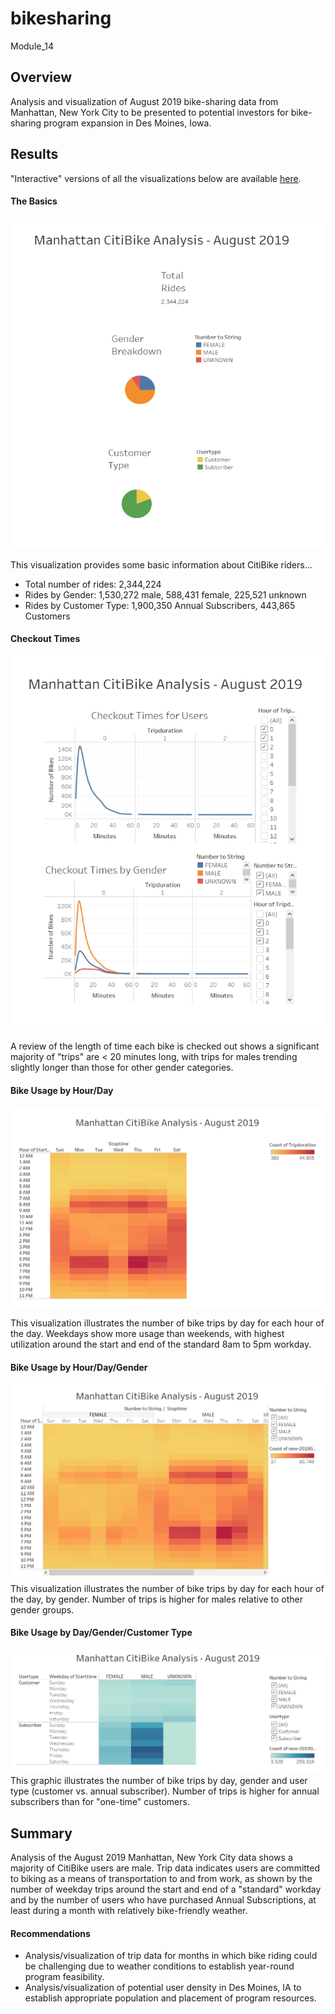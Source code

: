 # bikesharing
Module_14

## Overview
Analysis and visualization of August 2019 bike-sharing data from Manhattan, New York City to be presented to potential investors for bike-sharing program expansion in Des Moines, Iowa.

## Results
"Interactive" versions of all the visualizations below are available [here](https://public.tableau.com/app/profile/holly.carter5062/viz/BikesharingAnalysis_16377269524000/CitiBikeAnalysis-Story5?publish=yes).

#### The Basics

![Basic Rider Information](/Resources/Story_1.png)

This visualization provides some basic information about CitiBike riders...

* Total number of rides: 2,344,224
* Rides by Gender:  1,530,272 male, 588,431 female, 225,521 unknown
* Rides by Customer Type:  1,900,350 Annual Subscribers, 443,865 Customers


#### Checkout Times

![Checkout Times](/Resources/Story_2.png)

A review of the length of time each bike is checked out shows a significant majority of "trips" are < 20 minutes long, with trips for males trending slightly longer than those for other gender categories.

####  Bike Usage by Hour/Day

![Usage](/Resources/Story_3.png)

This visualization illustrates the number of bike trips by day for each hour of the day.  Weekdays show more usage than weekends, with highest utilization around the start and end of the standard 8am to 5pm workday.

####  Bike Usage by Hour/Day/Gender

![Usage](/Resources/Story_4.png)
This visualization illustrates the number of bike trips by day for each hour of the day, by gender.  Number of trips is higher for males relative to other gender groups.

####  Bike Usage by Day/Gender/Customer Type

![Usage](/Resources/Story_5.png)
This graphic illustrates the number of bike trips by day, gender and user type (customer vs. annual subscriber).  Number of trips is higher for annual subscribers than for "one-time" customers.

## Summary
Analysis of the August 2019 Manhattan, New York City data shows a majority of CitiBike users are male.  Trip data indicates users are committed to biking as a means of transportation to and from work, as shown by the number of weekday trips around the start and end of a "standard" workday and by the number of users who have purchased Annual Subscriptions, at least during a month with relatively bike-friendly weather.

#### Recommendations
* Analysis/visualization of trip data for months in which bike riding could be challenging due to weather conditions to establish year-round program feasibility.
* Analysis/visualization of potential user density in Des Moines, IA to establish appropriate population and placement of program resources.
